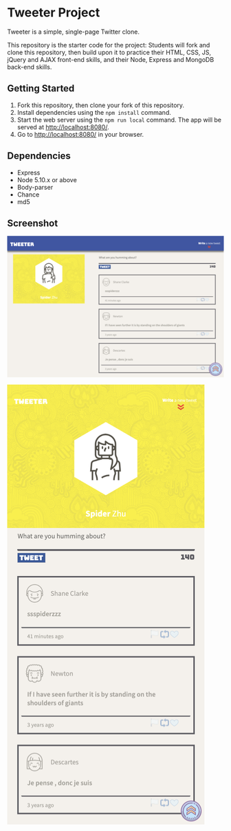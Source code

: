 # Tweeter Project

Tweeter is a simple, single-page Twitter clone.

This repository is the starter code for the project: Students will fork and clone this repository, then build upon it to practice their HTML, CSS, JS, jQuery and AJAX front-end skills, and their Node, Express and MongoDB back-end skills.

## Getting Started

1. Fork this repository, then clone your fork of this repository.
2. Install dependencies using the `npm install` command.
3. Start the web server using the `npm run local` command. The app will be served at <http://localhost:8080/>.
4. Go to <http://localhost:8080/> in your browser.

## Dependencies

- Express
- Node 5.10.x or above
- Body-parser
- Chance
- md5

## Screenshot

!["Screenshot for desktop width"](https://github.com/ssspiderzzz/tweeter/blob/master/public/images/screencapture-desktop%20width.png)

!["Screenshot for cellphone/tablet width"](https://github.com/ssspiderzzz/tweeter/blob/master/public/images/screencapture-narrow%20width.png)